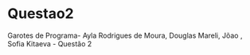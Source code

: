 # Questao2
Garotes de Programa- Ayla Rodrigues de Moura, Douglas Mareli, Jõao , Sofia Kitaeva - Questão 2
